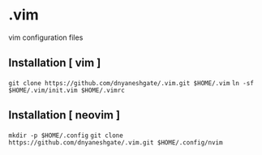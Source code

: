 # .vim
vim configuration files

## Installation [ vim ] ##
`git clone https://github.com/dnyaneshgate/.vim.git $HOME/.vim`
`ln -sf $HOME/.vim/init.vim $HOME/.vimrc`

## Installation [ neovim ] ##
`mkdir -p $HOME/.config`
`git clone https://github.com/dnyaneshgate/.vim.git $HOME/.config/nvim`
